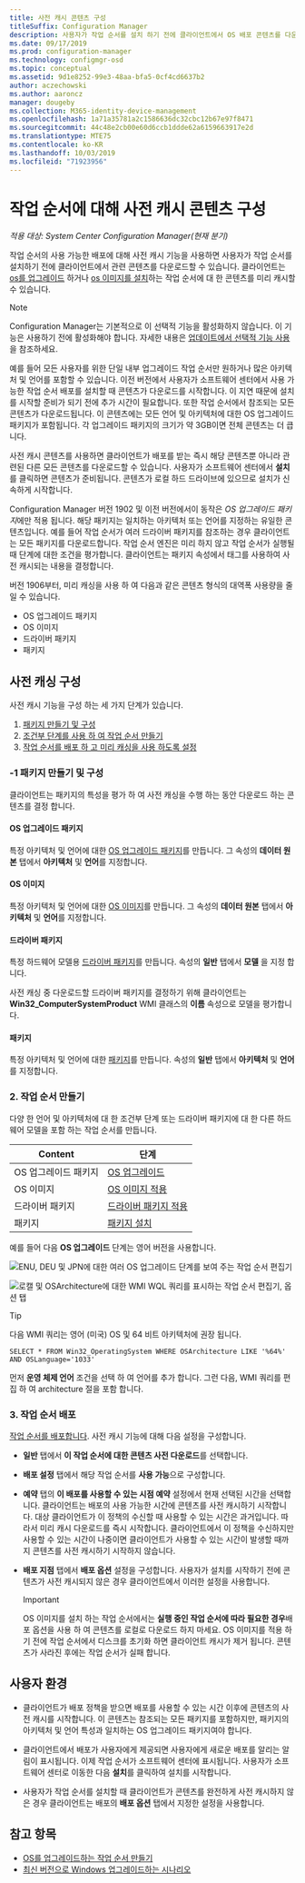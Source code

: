 ```yaml
---
title: 사전 캐시 콘텐츠 구성
titleSuffix: Configuration Manager
description: 사용자가 작업 순서를 설치 하기 전에 클라이언트에서 OS 배포 콘텐츠를 다운로드 하는 방법을 알아봅니다.
ms.date: 09/17/2019
ms.prod: configuration-manager
ms.technology: configmgr-osd
ms.topic: conceptual
ms.assetid: 9d1e8252-99e3-48aa-bfa5-0cf4cd6637b2
author: aczechowski
ms.author: aaroncz
manager: dougeby
ms.collection: M365-identity-device-management
ms.openlocfilehash: 1a71a35781a2c1586636dc32cbc12b67e97f8471
ms.sourcegitcommit: 44c48e2cb00e60d6ccb1ddde62a6159663917e2d
ms.translationtype: MTE75
ms.contentlocale: ko-KR
ms.lasthandoff: 10/03/2019
ms.locfileid: "71923956"
---
```

# <a name="configure-pre-cache-content-for-task-sequences"></a>작업 순서에 대해 사전 캐시 콘텐츠 구성

*적용 대상: System Center Configuration Manager(현재 분기)*

<!--1021244-->
작업 순서의 사용 가능한 배포에 대해 사전 캐시 기능을 사용하면 사용자가 작업 순서를 설치하기 전에 클라이언트에서 관련 콘텐츠를 다운로드할 수 있습니다. 클라이언트는 [os를 업그레이드](/sccm/osd/deploy-use/create-a-task-sequence-to-upgrade-an-operating-system) 하거나 [os 이미지를 설치](/sccm/osd/deploy-use/create-a-task-sequence-to-install-an-operating-system)하는 작업 순서에 대 한 콘텐츠를 미리 캐시할 수 있습니다.

> [!Note]  
> Configuration Manager는 기본적으로 이 선택적 기능을 활성화하지 않습니다. 이 기능은 사용하기 전에 활성화해야 합니다. 자세한 내용은 [업데이트에서 선택적 기능 사용](/sccm/core/servers/manage/install-in-console-updates#bkmk_options)을 참조하세요.<!--505213-->  

예를 들어 모든 사용자를 위한 단일 내부 업그레이드 작업 순서만 원하거나 많은 아키텍처 및 언어를 포함할 수 있습니다. 이전 버전에서 사용자가 소프트웨어 센터에서 사용 가능한 작업 순서 배포를 설치할 때 콘텐츠가 다운로드를 시작합니다. 이 지연 때문에 설치를 시작할 준비가 되기 전에 추가 시간이 필요합니다. 또한 작업 순서에서 참조되는 모든 콘텐츠가 다운로드됩니다. 이 콘텐츠에는 모든 언어 및 아키텍처에 대한 OS 업그레이드 패키지가 포함됩니다. 각 업그레이드 패키지의 크기가 약 3GB이면 전체 콘텐츠는 더 큽니다.

사전 캐시 콘텐츠를 사용하면 클라이언트가 배포를 받는 즉시 해당 콘텐츠뿐 아니라 관련된 다른 모든 콘텐츠를 다운로드할 수 있습니다. 사용자가 소프트웨어 센터에서 **설치**를 클릭하면 콘텐츠가 준비됩니다. 콘텐츠가 로컬 하드 드라이브에 있으므로 설치가 신속하게 시작합니다.

Configuration Manager 버전 1902 및 이전 버전에서이 동작은 *OS 업그레이드 패키지*에만 적용 됩니다. 해당 패키지는 일치하는 아키텍처 또는 언어를 지정하는 유일한 콘텐츠입니다. 예를 들어 작업 순서가 여러 드라이버 패키지를 참조하는 경우 클라이언트는 모든 패키지를 다운로드합니다. 작업 순서 엔진은 미리 하지 않고 작업 순서가 실행될 때 단계에 대한 조건을 평가합니다. 클라이언트는 패키지 속성에서 태그를 사용하여 사전 캐시되는 내용을 결정합니다.

버전 1906부터,<!--4224642--> 미리 캐싱을 사용 하 여 다음과 같은 콘텐츠 형식의 대역폭 사용량을 줄일 수 있습니다.

- OS 업그레이드 패키지
- OS 이미지
- 드라이버 패키지
- 패키지


## <a name="configure-pre-caching"></a>사전 캐싱 구성

사전 캐시 기능을 구성 하는 세 가지 단계가 있습니다.

1. [패키지 만들기 및 구성](#bkmk_createpkg)
2. [조건부 단계를 사용 하 여 작업 순서 만들기](#bkmk_createts)
3. [작업 순서를 배포 하 고 미리 캐싱을 사용 하도록 설정](#bkmk_deploy)


### -1 패키지 만들기 및 구성

클라이언트는 패키지의 특성을 평가 하 여 사전 캐싱을 수행 하는 동안 다운로드 하는 콘텐츠를 결정 합니다.  

#### <a name="os-upgrade-package"></a>OS 업그레이드 패키지

특정 아키텍처 및 언어에 대한 [OS 업그레이드 패키지](/sccm/osd/get-started/manage-operating-system-upgrade-packages)를 만듭니다. 그 속성의 **데이터 원본** 탭에서 **아키텍처** 및 **언어**를 지정합니다.

#### <a name="os-image"></a>OS 이미지

특정 아키텍처 및 언어에 대한 [OS 이미지](/sccm/osd/get-started/manage-operating-system-images)를 만듭니다. 그 속성의 **데이터 원본** 탭에서 **아키텍처** 및 **언어**를 지정합니다.

#### <a name="driver-package"></a>드라이버 패키지

특정 하드웨어 모델용 [드라이버 패키지](/sccm/osd/get-started/manage-drivers#BKMK_ManagingDriverPackages)를 만듭니다. 속성의 **일반** 탭에서 **모델** 을 지정 합니다.

사전 캐싱 중 다운로드할 드라이버 패키지를 결정하기 위해 클라이언트는 **Win32_ComputerSystemProduct** WMI 클래스의 **이름** 속성으로 모델을 평가합니다.  

#### <a name="package"></a>패키지

특정 아키텍처 및 언어에 대한 [패키지](/sccm/apps/deploy-use/packages-and-programs)를 만듭니다. 속성의 **일반** 탭에서 **아키텍처** 및 **언어**를 지정합니다.


### <a name="bkmk_createts"></a> 2. 작업 순서 만들기

다양 한 언어 및 아키텍처에 대 한 조건부 단계 또는 드라이버 패키지에 대 한 다른 하드웨어 모델을 포함 하는 작업 순서를 만듭니다.

|Content|단계|
|---------|---------|
|OS 업그레이드 패키지|[OS 업그레이드](/sccm/osd/understand/task-sequence-steps#BKMK_UpgradeOS)|
|OS 이미지|[OS 이미지 적용](/sccm/osd/understand/task-sequence-steps#BKMK_ApplyOperatingSystemImage)|
|드라이버 패키지|[드라이버 패키지 적용](/sccm/osd/understand/task-sequence-steps#BKMK_ApplyDriverPackage)|
|패키지|[패키지 설치](/sccm/osd/understand/task-sequence-steps#BKMK_InstallPackage)|

예를 들어 다음 **OS 업그레이드** 단계는 영어 버전을 사용합니다.  

![ENU, DEU 및 JPN에 대한 여러 OS 업그레이드 단계를 보여 주는 작업 순서 편집기](../media/precacheproperties2.png)

![로캘 및 OSArchitecture에 대한 WMI WQL 쿼리를 표시하는 작업 순서 편집기, 옵션 탭](../media/precacheoptions2.png)  

> [!Tip]
> 다음 WMI 쿼리는 영어 (미국) OS 및 64 비트 아키텍처에 권장 됩니다.
>
> ```WMI
> SELECT * FROM Win32_OperatingSystem WHERE OSArchitecture LIKE '%64%' AND OSLanguage='1033'
> ```
>
> 먼저 **운영 체제 언어** 조건을 선택 하 여 언어를 추가 합니다. 그런 다음, WMI 쿼리를 편집 하 여 architecture 절을 포함 합니다.


### <a name="bkmk_deploy"></a> 3. 작업 순서 배포

[작업 순서를 배포합니다](/sccm/osd/deploy-use/deploy-a-task-sequence). 사전 캐시 기능에 대해 다음 설정을 구성합니다.  

- **일반** 탭에서 **이 작업 순서에 대한 콘텐츠 사전 다운로드**를 선택합니다.  

- **배포 설정** 탭에서 해당 작업 순서를 **사용 가능**으로 구성합니다.  

- **예약** 탭의 **이 배포를 사용할 수 있는 시점 예약** 설정에서 현재 선택된 시간을 선택합니다. 클라이언트는 배포의 사용 가능한 시간에 콘텐츠를 사전 캐시하기 시작합니다. 대상 클라이언트가 이 정책의 수신할 때 사용할 수 있는 시간은 과거입니다. 따라서 미리 캐시 다운로드를 즉시 시작합니다. 클라이언트에서 이 정책을 수신하지만 사용할 수 있는 시간이 나중이면 클라이언트가 사용할 수 있는 시간이 발생할 때까지 콘텐츠를 사전 캐시하기 시작하지 않습니다.  

- **배포 지점** 탭에서 **배포 옵션** 설정을 구성합니다. 사용자가 설치를 시작하기 전에 콘텐츠가 사전 캐시되지 않은 경우 클라이언트에서 이러한 설정을 사용합니다.  

    > [!Important]  
    > OS 이미지를 설치 하는 작업 순서에서는 **실행 중인 작업 순서에 따라 필요한 경우**배포 옵션을 사용 하 여 콘텐츠를 로컬로 다운로드 하지 마세요. OS 이미지를 적용 하기 전에 작업 순서에서 디스크를 초기화 하면 클라이언트 캐시가 제거 됩니다. 콘텐츠가 사라진 후에는 작업 순서가 실패 합니다.<!-- SCCMDocs-PR #1338 -->


## <a name="user-experience"></a>사용자 환경

- 클라이언트가 배포 정책을 받으면 배포를 사용할 수 있는 시간 이후에 콘텐츠의 사전 캐시를 시작합니다. 이 콘텐츠는 참조되는 모든 패키지를 포함하지만, 패키지의 아키텍처 및 언어 특성과 일치하는 OS 업그레이드 패키지여야 합니다.  

- 클라이언트에서 배포가 사용자에게 제공되면 사용자에게 새로운 배포를 알리는 알림이 표시됩니다. 이제 작업 순서가 소프트웨어 센터에 표시됩니다. 사용자가 소프트웨어 센터로 이동한 다음 **설치**를 클릭하여 설치를 시작합니다.  

- 사용자가 작업 순서를 설치할 때 클라이언트가 콘텐츠를 완전하게 사전 캐시하지 않은 경우 클라이언트는 배포의 **배포 옵션** 탭에서 지정한 설정을 사용합니다.  


## <a name="see-also"></a>참고 항목

- [OS를 업그레이드하는 작업 순서 만들기](/sccm/osd/deploy-use/create-a-task-sequence-to-upgrade-an-operating-system)
- [최신 버전으로 Windows 업그레이드하는 시나리오](/sccm/osd/deploy-use/upgrade-windows-to-the-latest-version)
